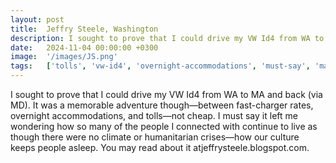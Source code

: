 ```yaml
---
layout: post
title:  Jeffry Steele, Washington
description: I sought to prove that I could drive my VW Id4 from WA to MA and back (via MD). It was a memorable adventure though—between fast-charger rates, overni...
date:   2024-11-04 00:00:00 +0300
image:  '/images/JS.png'
tags:   ['tolls', 'vw-id4', 'overnight-accommodations', 'must-say', 'may-read', 'could-drive', 'charger-rates', 'though']
---
```

I sought to prove that I could drive my VW Id4 from WA to MA and back (via MD). It was a memorable adventure though—between fast-charger rates, overnight accommodations, and tolls—not cheap. I must say it left me wondering how so many of the people I connected with continue to live as though there were no climate or humanitarian crises—how our culture keeps people asleep. You may read about it atjeffrysteele.blogspot.com.

